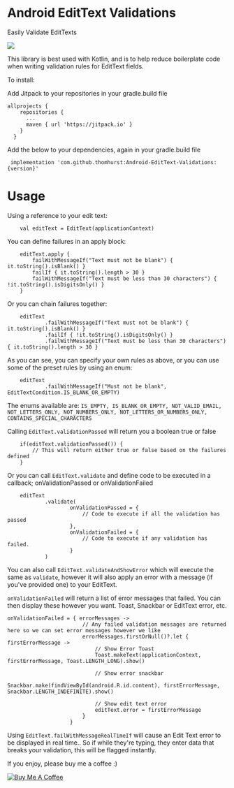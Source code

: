 # Android EditText Validations
Easily Validate EditTexts

[![](https://jitpack.io/v/thomhurst/Android-EditText-Validations.svg)](https://jitpack.io/#thomhurst/Android-EditText-Validations)

This library is best used with Kotlin, and is to help reduce boilerplate code when writing validation rules for EditText fields.

To install:

Add Jitpack to your repositories in your gradle.build file

    allprojects {
        repositories {
          ...
          maven { url 'https://jitpack.io' }
        }
      }

Add the below to your dependencies, again in your gradle.build file

     implementation 'com.github.thomhurst:Android-EditText-Validations:{version}'

# Usage 
Using a reference to your edit text:

        val editText = EditText(applicationContext)
        
You can define failures in an apply block:
        
        editText.apply {
            failWithMessageIf("Text must not be blank") { it.toString().isBlank() }
            failIf { it.toString().length > 30 }
            failWithMessageIf("Text must be less than 30 characters") { !it.toString().isDigitsOnly() }
        }
        
Or you can chain failures together:

        editText
                .failWithMessageIf("Text must not be blank") { it.toString().isBlank() }
                .failIf { !it.toString().isDigitsOnly() }
                .failWithMessageIf("Text must be less than 30 characters") { it.toString().length > 30 }
                
As you can see, you can specify your own rules as above, or you can use some of the preset rules by using an enum:

        editText
                .failWithMessageIf("Must not be blank", EditTextCondition.IS_BLANK_OR_EMPTY)
                
The enums available are:
    `IS_EMPTY,
    IS_BLANK_OR_EMPTY,
    NOT_VALID_EMAIL,
    NOT_LETTERS_ONLY,
    NOT_NUMBERS_ONLY,
    NOT_LETTERS_OR_NUMBERS_ONLY,
    CONTAINS_SPECIAL_CHARACTERS`

Calling `EditText.validationPassed` will return you a boolean true or false

        if(editText.validationPassed()) {
            // This will return either true or false based on the failures defined
        }

Or you can call `EditText.validate` and define code to be executed in a callback; onValidationPassed or onValidationFailed

        editText
                .validate(
                        onValidationPassed = {
                            // Code to execute if all the validation has passed
                        },
                        onValidationFailed = {
                            // Code to execute if any validation has failed.
                        }
                )
                
You can also call `EditText.validateAndShowError` which will execute the same as `validate`, however it will also apply an error with a message (if you've provided one) to your EditText.

`onValidationFailed` will return a list of error messages that failed. You can then display these however you want. Toast, Snackbar or EditText error, etc.

    onValidationFailed = { errorMessages ->
                            // Any failed validation messages are returned here so we can set error messages however we like
                            errorMessages.firstOrNull()?.let { firstErrorMessage ->
                                // Show Error Toast
                                Toast.makeText(applicationContext, firstErrorMessage, Toast.LENGTH_LONG).show()

                                // Show error snackbar
                                Snackbar.make(findViewById(android.R.id.content), firstErrorMessage, Snackbar.LENGTH_INDEFINITE).show()

                                // Show edit text error
                                editText.error = firstErrorMessage
                            }
                        }
                        
Using `EditText.failWithMessageRealTimeIf` will cause an Edit Text error to be displayed in real time.. So if while they're typing, they enter data that breaks your validation, this will be flagged instantly.

If you enjoy, please buy me a coffee :)

<a href="https://www.buymeacoffee.com/tomhurst" target="_blank"><img src="https://www.buymeacoffee.com/assets/img/custom_images/orange_img.png" alt="Buy Me A Coffee" style="height: auto !important;width: auto !important;" ></a>
